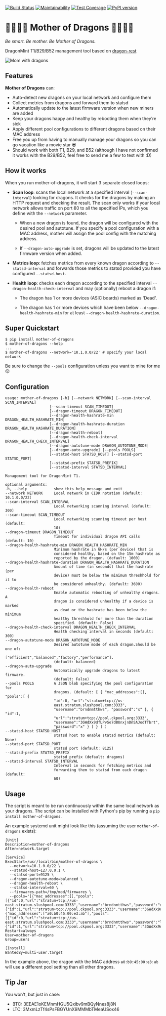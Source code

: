 [![Build Status](https://travis-ci.org/brndnmtthws/mother-of-dragons.svg?branch=master)](https://travis-ci.org/brndnmtthws/mother-of-dragons) [![Maintainability](https://api.codeclimate.com/v1/badges/b555c676a4940731d47f/maintainability)](https://codeclimate.com/github/brndnmtthws/mother-of-dragons/maintainability) [![Test Coverage](https://api.codeclimate.com/v1/badges/b555c676a4940731d47f/test_coverage)](https://codeclimate.com/github/brndnmtthws/mother-of-dragons/test_coverage) [![PyPI version](https://badge.fury.io/py/mother-of-dragons.svg)](https://badge.fury.io/py/mother-of-dragons)
# 🐲👸🔥🐉 Mother of Dragons 🐲👸🔥🐉
*Be smart. Be mother. Be Mother of Dragons.*

DragonMint T1/B29/B52 management tool based on
[dragon-rest](https://github.com/brndnmtthws/dragon-rest)

![Mom with dragons](/mom.gif?raw=true)

## Features

**Mother of Dragons** can:
 * Auto-detect new dragons on your local network and configure them
 * Collect metrics from dragons and forward them to statsd
 * Automatically update to the latest firmware version when new miners are
   added
 * Keep your dragons happy and healthy by rebooting them when they’re sick
 * Apply different pool configurations to different dragons based on their
   MAC address
 * Free you up from having to manually manage your dragons so you can go
   vacation like a movie star 😎
 * Should work with both T1, B29, and B52 (although I have not
   confirmed it works with the B29/B52, feel free to send me a few to
   test with :D)

## How it works

When you run mother-of-dragons, it will start 3 separate closed loops:
 * **Scan loop**: scans the local network at a specified interval
   (`--scan-interval`) looking for dragons. It checks for the dragons by
   making an HTTP request and checking the result. The scan only works if
   your local network allows traffic on port 80 to all the specified IPs,
   which you define with the `--network` parameter.

   * When a new dragon is found, the dragon will be configured with the desired
     pool and autotune. If you specify a pool configuration with a MAC address, mother will assign the pool config with the matching address.

   * If `--dragon-auto-upgrade` is set, dragons will be updated to the latest
     firmware version when added.

 * **Metrics loop**: fetches metrics from every known dragon according to
   `--statsd-interval` and forwards those metrics to statsd provided you
   have configured `--statsd-host`.

 * **Health loop**: checks each dragon according to the specified interval
   `--dragon-health-check-interval` and may (optionally) reboot a dragon if:

   * The dragon has 1 or more devices (ASIC boards) marked as 'Dead'.

   * The dragon has 1 or more devices which have been below
     `--dragon-health-hashrate-min` for at least
     `--dragon-health-hashrate-duration`.

## Super Quickstart

```
$ pip install mother-of-dragons
$ mother-of-dragons --help
...
$ mother-of-dragons --network='10.1.0.0/22' # specify your local network
```

Be sure to change the `--pools` configuration unless you want to mine
for me 😛

## Configuration


```
usage: mother-of-dragons [-h] [--network NETWORK] [--scan-interval SCAN_INTERVAL]
                    [--scan-timeout SCAN_TIMEOUT]
                    [--dragon-timeout DRAGON_TIMEOUT]
                    [--dragon-health-hashrate-min DRAGON_HEALTH_HASHRATE_MIN]
                    [--dragon-health-hashrate-duration DRAGON_HEALTH_HASHRATE_DURATION]
                    [--dragon-health-reboot]
                    [--dragon-health-check-interval DRAGON_HEALTH_CHECK_INTERVAL]
                    [--dragon-autotune-mode DRAGON_AUTOTUNE_MODE]
                    [--dragon-auto-upgrade] [--pools POOLS]
                    [--statsd-host STATSD_HOST] [--statsd-port STATSD_PORT]
                    [--statsd-prefix STATSD_PREFIX]
                    [--statsd-interval STATSD_INTERVAL]

Management tool for DragonMint T1.

optional arguments:
-h, --help            show this help message and exit
--network NETWORK     Local network in CIDR notation (default: 10.1.0.0/22)
--scan-interval SCAN_INTERVAL
                      Local networking scanning interval (default: 300)
--scan-timeout SCAN_TIMEOUT
                      Local networking scanning timeout per host (default:
                      10)
--dragon-timeout DRAGON_TIMEOUT
                      Timeout for individual dragon API calls (default: 10)
--dragon-health-hashrate-min DRAGON_HEALTH_HASHRATE_MIN
                      Minimum hashrate in GH/s (per device) that is
                      considered healthy, based on the 15m hashrate as
                      reported by the dragon. (default: 1000)
--dragon-health-hashrate-duration DRAGON_HEALTH_HASHRATE_DURATION
                      Amount of time (in seconds) that the hashrate (per
                      device) must be below the minimum threshhold for it to
                      be considered unhealthy. (default: 3600)
--dragon-health-reboot
                      Enable automatic rebooting of unhealthy dragons. A
                      dragon is considered unhealthy if a device is marked
                      as dead or the hashrate has been below the minimum
                      healthy threshhold for more than the duration
                      specified. (default: False)
--dragon-health-check-interval DRAGON_HEALTH_CHECK_INTERVAL
                      Health checking interval in seconds (default: 300)
--dragon-autotune-mode DRAGON_AUTOTUNE_MODE
                      Desired autotune mode of each dragon.Should be one of:
                      ["efficient","balanced","factory","performance"].
                      (default: balanced)
--dragon-auto-upgrade
                      Automatically upgrade dragons to latest firmware.
                      (default: False)
--pools POOLS         A JSON blob specifying the pool configuration for
                      dragons. (default: [ { "mac_addresses":[], "pools":[ {
                      "id":0, "url":"stratum+tcp://us-
                      east.stratum.slushpool.com:3333",
                      "username":"brndnmtthws", "password":"x" }, { "id":1,
                      "url":"stratum+tcp://pool.ckpool.org:3333",
                      "username":"3GWdXx9dfLPvSe7d8UnxjnDnSAJodTTbrt",
                      "password":"x" } ] } ] )
--statsd-host STATSD_HOST
                      statsd host to enable statsd metrics (default: None)
--statsd-port STATSD_PORT
                      statsd port (default: 8125)
--statsd-prefix STATSD_PREFIX
                      statsd prefix (default: dragons)
--statsd-interval STATSD_INTERVAL
                      Interval in seconds for fetching metrics and
                      forwarding them to statsd from each dragon (default:
                      60)
```

## Usage

The script is meant to be run continuously within the same local network as your
dragons. The script can be installed with Python's pip by running a `pip install
mother-of-dragons`.

An example systemd unit might look like this (assuming the user
`mother-of-dragons` exists):

```
[Unit]
Description=mother-of-dragons
After=network.target

[Service]
ExecStart=/usr/local/bin/mother-of-dragons \
  --network=10.1.0.0/22 \
  --statsd-host=127.0.0.1 \
  --statsd-port=9125 \
  --dragon-autotune-mode=balanced \
  --dragon-health-reboot \
  --statsd-interval=60 \
  --firmwares-path=/tmp/mod/firmwares \
  --pools='[{"mac_addresses":[],"pools":[{"id":0,"url":"stratum+tcp://us-east.stratum.slushpool.com:3333","username":"brndnmtthws","password":"x"},{"id":1,"url":"stratum+tcp://pool.ckpool.org:3333","username":"3GWdXx9dfLPvSe7d8UnxjnDnSAJodTTbrt","password":"x"}]},{"mac_addresses":["a0:b0:45:00:e3:ab"],"pools":[{"id":0,"url":"stratum+tcp://us-east.stratum.slushpool.com:3333","username":"brndnmtthws","password":"lol"},{"id":1,"url":"stratum+tcp://pool.ckpool.org:3333","username":"3GWdXx9dfLPvSe7d8UnxjnDnSAJodTTbrt","password":"lol"}]}]'
Restart=always
User=mother-of-dragons
Group=users

[Install]
WantedBy=multi-user.target
```

In the example above, the dragon with the MAC address `a0:b0:45:00:e3:ab` will
use a different pool setting than all other dragons.

## Tip Jar

You won't, but just in case:

* BTC: 3EEAE1oKEMnmHGU5Qxibv9mBQyNnes8j8N
* LTC: 3MxmLzTf4sPsFBGYUnX9MMMbTMeaUSox46
